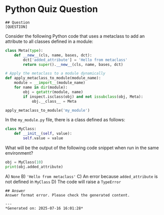 # Python Quiz Question
    
    ## Question
    [QUESTION]
Consider the following Python code that uses a metaclass to add an attribute to all classes defined in a module:

```python
class Meta(type):
    def __new__(cls, name, bases, dct):
        dct['added_attribute'] = 'Hello from metaclass'
        return super().__new__(cls, name, bases, dct)

# Apply the metaclass to a module dynamically
def apply_metaclass_to_module(module_name):
    module = __import__(module_name)
    for name in dir(module):
        obj = getattr(module, name)
        if inspect.isclass(obj) and not issubclass(obj, Meta):
            obj.__class__ = Meta

apply_metaclass_to_module('my_module')
```

In the `my_module.py` file, there is a class defined as follows:

```python
class MyClass:
    def __init__(self, value):
        self.value = value
```

What will be the output of the following code snippet when run in the same environment?

```python
obj = MyClass(10)
print(obj.added_attribute)
```

A) `None`
B) `'Hello from metaclass'`
C) An error because `added_attribute` is not defined in `MyClass`
D) The code will raise a `TypeError`
    
    ## Answer
    Answer format error. Please check the generated content.
    
    ---
    *Generated on: 2025-07-16 16:01:28*
    